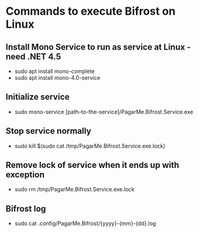 # Commands to execute Bifrost on Linux

## Install Mono Service to run as service at Linux - need .NET 4.5

* sudo apt install mono-complete
* sudo apt install mono-4.0-service

## Initialize service

* sudo mono-service [path-to-the-service]/PagarMe.Bifrost.Service.exe

## Stop service normally

* sudo kill $(sudo cat /tmp/PagarMe.Bifrost.Service.exe.lock)

## Remove lock of service when it ends up with exception

* sudo rm /tmp/PagarMe.Bifrost.Service.exe.lock

## Bifrost log

* sudo cat .config/PagarMe.Bifrost/{yyyy}-{mm}-{dd}.log